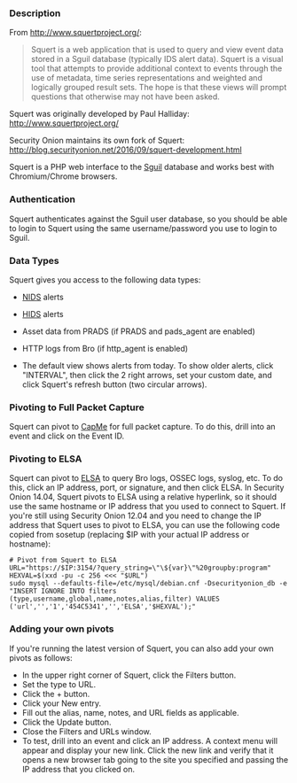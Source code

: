 ### Description
From http://www.squertproject.org/:
> Squert is a web application that is used to query and view event data stored in a Sguil database (typically IDS alert data). Squert is a visual tool that attempts to provide additional context to events through the use of metadata, time series representations and weighted and logically grouped result sets. The hope is that these views will prompt questions that otherwise may not have been asked. 

Squert was originally developed by Paul Halliday:  
http://www.squertproject.org/

Security Onion maintains its own fork of Squert:  
http://blog.securityonion.net/2016/09/squert-development.html

Squert is a PHP web interface to the [Sguil](Sguil) database and works best with Chromium/Chrome browsers.

### Authentication
Squert authenticates against the Sguil user database, so you should be able to login to Squert using the same username/password you use to login to Sguil.

### Data Types
Squert gives you access to the following data types:
  * [NIDS](NIDS) alerts
  * [HIDS](OSSEC) alerts
  * Asset data from PRADS (if PRADS and pads_agent are enabled)
  * HTTP logs from Bro (if http_agent is enabled)

* The default view shows alerts from today.  To show older alerts, click "INTERVAL", then click the 2 right arrows, set your custom date, and click Squert's refresh button (two circular arrows).

### Pivoting to Full Packet Capture
Squert can pivot to [CapMe](CapMe) for full packet capture.  To do this, drill into an event and click on the Event ID.

### Pivoting to ELSA
Squert can pivot to [ELSA](ELSA) to query Bro logs, OSSEC logs, syslog, etc.  To do this, click an IP address, port, or signature, and then click ELSA.  In Security Onion 14.04, Squert pivots to ELSA using a relative hyperlink, so it should use the same hostname or IP address that you used to connect to Squert.  If you're still using Security Onion 12.04 and you need to change the IP address that Squert uses to pivot to ELSA, you can use the following code copied from sosetup (replacing $IP with your actual IP address or hostname):
```
# Pivot from Squert to ELSA
URL="https://$IP:3154/?query_string=\"\${var}\"%20groupby:program"
HEXVAL=$(xxd -pu -c 256 <<< "$URL")
sudo mysql --defaults-file=/etc/mysql/debian.cnf -Dsecurityonion_db -e "INSERT IGNORE INTO filters (type,username,global,name,notes,alias,filter) VALUES ('url','','1','454C5341','','ELSA','$HEXVAL');"
```

### Adding your own pivots
If you're running the latest version of Squert, you can also add your own pivots as follows:
* In the upper right corner of Squert, click the Filters button.
* Set the type to URL.
* Click the + button.
* Click your New entry.
* Fill out the alias, name, notes, and URL fields as applicable.
* Click the Update button.
* Close the Filters and URLs window.
* To test, drill into an event and click an IP address.  A context menu will appear and display your new link.  Click the new link and verify that it opens a new browser tab going to the site you specified and passing the IP address that you clicked on.
